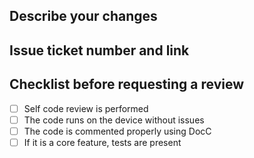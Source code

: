## Describe your changes

## Issue ticket number and link

## Checklist before requesting a review
- [ ] Self code review is performed
- [ ] The code runs on the device without issues
- [ ] The code is commented properly using DocC
- [ ] If it is a core feature, tests are present
